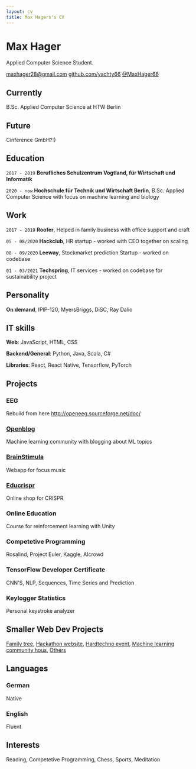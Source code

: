 ```yaml
---
layout: cv
title: Max Hagers's CV
---
```


# Max Hager


Applied Computer Science Student.

<div id="webaddress">
    <a href = "mailto: maxhager28@gmail.com">maxhager28@gmail.com</a>
    <a href="https://github.com/yachty66">github.com/yachty66</a>
    <a href="https://twitter.com/MaxHager66">@MaxHager66</a>
</div>

## Currently

B.Sc. Applied Computer Science at HTW Berlin

## Future

Cinference GmbH?:)

## Education

`2017 - 2019`
**Berufliches Schulzentrum Vogtland, für Wirtschaft und Informatik**

`2020 - now`
**Hochschule für Technik und Wirtschaft Berlin**, 
B.Sc. Applied Computer Science with focus on machine learning and biology

## Work

`2017 - 2019`
**Roofer**, Helped in family business with office support and craft

`05 - 08/2020`
**Hackclub**, HR startup - worked with CEO together on scaling

`08 - 09/2020`
**Leeway**, Stockmarket prediction Startup - worked on codebase

`01 - 03/2021`
**Techspring**, IT services - worked on codebase for sustainability project

## Personality

**On demand**, IPIP-120, MyersBriggs, DiSC, Ray Dalio

## IT skills

**Web**: JavaScript, HTML, CSS

**Backend/General**: Python, Java, Scala, C#

**Libraries**: React, React Native, Tensorflow, PyTorch

## Projects

### EEG

Rebuild from here http://openeeg.sourceforge.net/doc/

### [Openblog](https://www.openblog.ai/)

Machine learning community with blogging about ML topics

### [BrainStimula](https://www.brainstimula.com/)

Webapp for focus music

### [Educrispr](https://www.educrispr.com/)

Online shop for CRISPR

### Online Education

Course for reinforcement learning with Unity 

### Competetive Programming

Rosalind, Project Euler, Kaggle, AIcrowd

### TensorFlow Developer Certificate

CNN'S, NLP, Sequences, Time Series and Prediction

### Keylogger Statistics

Personal keystroke analyzer 

## Smaller Web Dev Projects

[Family tree](https://www.meinel.world/), [Hackathon website](https://www.techwizards.ai/), [Hardtechno event](https://www.subatomicblack.com/), [Machine learning community hous](https://www.intelligencehouse.org/), [Others](https://www.meinel-dach.com/)

## Languages 

### German 

Native

### English 

Fluent

## Interests

Reading, Competetive Programming, Chess, Sports, Meditation


